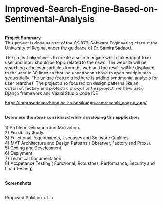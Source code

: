 # Improved-Search-Engine-Based-on-Sentimental-Analysis

<br><b>Project Summary</b><br>
This project is done as part of the CS 872-Software Engineering class at the University of Regina, under the guidance of Dr. Samira Sadaoui.
  
The project objective is to create a search engine which takes input from user and input should be topic related to the news. 
The website will be searching all relevant articles from the web and the result will be displayed to the user in 30 lines so that the user doesn't have to open multiple tabs sequentially. The unique feature tried here is adding sentimental analysis for user searches. The project also focused on design patterns like an observer, factory and protected proxy. 
For this project, we have used Django framework and  Visual Studio Code IDE

https://improvedsearchengine-se.herokuapp.com/search_engine_app/

<br><b>Below are the steps considered while developing this application</b><br>
        <br> 1) Problem Defination and Motivation.
        <br> 2) Feasibility Study.
        <br> 3) Functional Requirements, Usecases and Software Qualities.
        <br> 4) MVT Architecture and Design Patterns ( Observer, Factory and Proxy).
        <br> 5) Coding and Development.
        <br> 6) Deplyment.
        <br> 7) Technical Documentation.
        <br> 8) Accpetance Testing ( Functional, Robustnes, Performance, Security and Load Testing)
        
<br><b>Screenshots</b><br>

<br> Proposed Solution < br>



